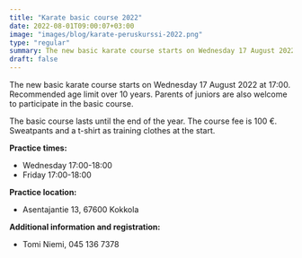 ```yaml
---
title: "Karate basic course 2022"
date: 2022-08-01T09:00:07+03:00
image: "images/blog/karate-peruskurssi-2022.png"
type: "regular"
summary: The new basic karate course starts on Wednesday 17 August 2022 at 17:00.
draft: false
---
```

The new basic karate course starts on Wednesday 17 August 2022 at 17:00. Recommended age limit over 10 years. Parents of juniors are also welcome to participate in the basic course.

The basic course lasts until the end of the year. The course fee is 100 €.
Sweatpants and a t-shirt as training clothes at the start.

**Practice times:**

- Wednesday 17:00-18:00
- Friday 17:00-18:00

**Practice location:**

- Asentajantie 13, 67600 Kokkola

**Additional information and registration:**

- Tomi Niemi, 045 136 7378
